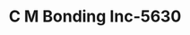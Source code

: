 ---
f_zip-code: 65483
f_state-code: MO
title: C M Bonding Inc-5630
f_phone: 417-967-6744
f_city-only: Houston
f_address: Houston Houston
f_location-unique-id: '5630'
slug: c-m-bonding-inc-5630
updated-on: '2024-05-30T13:46:58.046Z'
created-on: '2024-05-30T13:36:59.803Z'
published-on: '2024-05-30T13:54:32.469Z'
f_city-state: cms/city/houston-mo.md
f_company: cms/company/c-m-bonding-inc.md
f_state: cms/state/missouri.md
layout: '[payday-loan].html'
tags: payday-loan
---